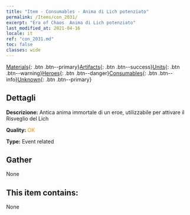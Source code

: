 ```yaml
---
title: "Item - Consumables - Anima di Lich potenziato"
permalink: /Items/con_2031/
excerpt: "Era of Chaos  Anima di Lich potenziato"
last_modified_at: 2021-04-16
locale: it
ref: "con_2031.md"
toc: false
classes: wide
---
```

 [Materials](/it/Items/){: .btn .btn--primary}[Artifacts](/it/Items/Artifacts/){: .btn .btn--success}[Units](/it/Items/Units/){: .btn .btn--warning}[Heroes](/it/Items/Heroes/){: .btn .btn--danger}[Consumables](/it/Items/Consumables/){: .btn .btn--info}[Unknown](/it/Items/Unknown/){: .btn .btn--primary}

## Dettagli
 **Descrizione:** Antica anima immortale di un eroe, utilizzabile per attivare il Risveglio del Lich

 **Quality:** <span style="color: #FF8C00">OK</span>

 **Type:** Event related

## Gather

  None

## This item contains:

  None


